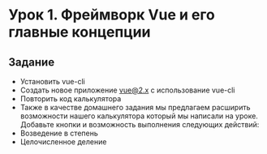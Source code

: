 # Урок 1. Фреймворк Vue и его главные концепции
## Задание
- Установить vue-cli
- Создать новое приложение vue@2.x c использование vue-cli
- Повторить код калькулятора
- Также в качестве домашнего задания мы предлагаем расширить возможности нашего калькулятора который мы написали на уроке. Добавьте кнопки и возможность выполнения следующих действий:
- Возведение в степень
- Целочисленное деление
